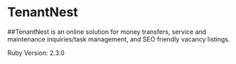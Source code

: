 # TenantNest

##TenantNest is an online solution for money transfers, service and maintenance inquiries/task management, and SEO friendly vacancy listings.

Ruby Version: 2.3.0